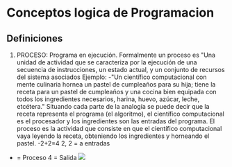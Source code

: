   # Conceptos logica de Programacion  
 ## Definiciones 
 1. PROCESO:
Programa en ejecución. Formalmente un proceso es "Una unidad de actividad que se caracteriza por la ejecución de una secuencia de instrucciones, un estado actual, y un conjunto de recursos del sistema asociados
Ejemplo:
-"Un científico computacional con mente culinaria hornea un pastel de cumpleaños para su hija; tiene la receta para un pastel de cumpleaños y una cocina bien equipada con todos los ingredientes necesarios, harina, huevo, azúcar, leche, etcétera." Situando cada parte de la analogía se puede decir que la receta representa el programa (el algoritmo), el científico computacional es el procesador y los ingredientes son las entradas del programa. El proceso es la actividad que consiste en que el científico computacional vaya leyendo la receta, obteniendo los ingredientes y horneando el pastel.
-2+2=4
2, 2 = a entradas
+ = Proceso
4 = Salida
![](https://software1278.webnode.es/_files/200000038-1885c197fc/1.jpg)
